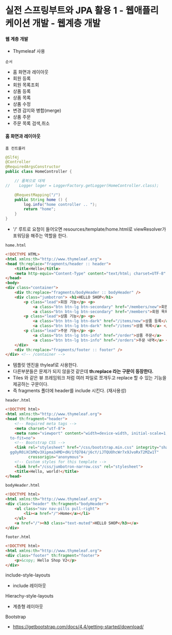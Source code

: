 # 실전 스프링부트와 JPA 활용 1 - 웹애플리케이션 개발 - 웹계층 개발

#### 웹 계층 개발
- Thymeleaf 사용

`순서`
- 홈 화면과 레이아웃
- 회원 등록
- 회원 목록조회
- 상품 등록
- 상품 목록
- 상품 수정
- 변경 감지와 병합(merge)
- 상품 주문
- 주문 목록 검색,취소


#### 홈 화면과 레이아웃

`홈 컨트롤러`
```java
@Slf4j
@Controller
@RequiredArgsConstructor
public class HomeController {

    // 롬복으로 대체
//    Logger loger = LoggerFactory.getLogger(HomeController.class);

    @RequestMapping("/")
    public String home () {
        log.info("home controller .. ");
        return "home";
    }
}
```

- '/' 루트로 요청이 들어오면 resources/template/home.html로 viewResolver가 포워딩을 해주는 역할을 한다.

`home.html`
```html
<!DOCTYPE HTML>
<html xmlns:th="http://www.thymeleaf.org">
<head th:replace="fragments/header :: header">
    <title>Hello</title>
    <meta http-equiv="Content-Type" content="text/html; charset=UTF-8" />
</head>
<body>
<div class="container">
    <div th:replace="fragments/bodyHeader :: bodyHeader" />
    <div class="jumbotron"> <h1>HELLO SHOP</h1>
        <p class="lead">회원 기능</p> <p>
            <a class="btn btn-lg btn-secondary" href="/members/new">회원 가입</a>
            <a class="btn btn-lg btn-secondary" href="/members">회원 목록</a> </p>
        <p class="lead">상품 기능</p> <p>
            <a class="btn btn-lg btn-dark" href="/items/new">상품 등록</a>
            <a class="btn btn-lg btn-dark" href="/items">상품 목록</a> </p>
        <p class="lead">주문 기능</p> <p>
            <a class="btn btn-lg btn-info" href="/order">상품 주문</a>
            <a class="btn btn-lg btn-info" href="/orders">주문 내역</a> </p>
    </div>
    <div th:replace="fragments/footer :: footer" />
</div> <!-- /container -->
```

- 템플릿 엔진을 thyleaf로 사용한다.
- 다른부분들은 문제가 되지 않을것 같은데 **th:replace 라는 구문이 등장한다.** 
- Tiles 와 같은 뷰 프레임워크 처럼 여러 파일로 쪼개두고 replace 할 수 있는 기능을 제공하는 구문이다.
- 즉 fragments 폴더에 header를 include 시킨다. (재사용성)

`header.html`
```html
<!DOCTYPE html>
<html xmlns:th="http://www.thymeleaf.org">
<head th:fragment="header">
    <!-- Required meta tags -->
    <meta charset="utf-8">
    <meta name="viewport" content="width=device-width, initial-scale=1, shrink-
  to-fit=no">
    <!-- Bootstrap CSS -->
    <link rel="stylesheet" href="/css/bootstrap.min.css" integrity="sha384-
  ggOyR0iXCbMQv3Xipma34MD+dH/1fQ784/j6cY/iJTQUOhcWr7x9JvoRxT2MZw1T"
          crossorigin="anonymous">
    <!-- Custom styles for this template -->
    <link href="/css/jumbotron-narrow.css" rel="stylesheet">
    <title>Hello, world!</title>
</head>
```

`bodyHeader.html`
```html
<!DOCTYPE html>
<html xmlns:th="http://www.thymeleaf.org">
<div class="header" th:fragment="bodyHeader">
    <ul class="nav nav-pills pull-right">
        <li><a href="/">Home</a></li>
    </ul>
    <a href="/"><h3 class="text-muted">HELLO SHOP</h3></a>
</div>
```

`footer.html`
```html
<!DOCTYPE html>
<html xmlns:th="http://www.thymeleaf.org">
<div class="footer" th:fragment="footer">
    <p>&copy; Hello Shop V2</p>
</div>
```

include-style-layouts
- include 레이아웃

Hierachy-style-layouts
- 계층형 레이아웃

Bootstrap
- https://getbootstrap.com/docs/4.4/getting-started/download/
